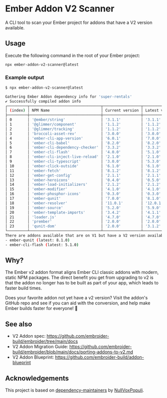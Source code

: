 # Ember Addon V2 Scanner

A CLI tool to scan your Ember project for addons that have a V2 version available.

## Usage

Execute the following command in the root of your Ember project:

```sh
npx ember-addon-v2-scanner@latest
```

### Example output

```bash
$ npx ember-addon-v2-scanner@latest

Gathering Ember Addon dependency info for 'super-rentals'
✔ Successfully compiled addon info
┌─────────┬────────────────────────────────┬─────────────────┬────────────────┬─────────────┬────────────────────┐
│ (index) │ NPM Name                       │ Current version │ Latest version │ On V2 Addon │ V2 Addon available │
├─────────┼────────────────────────────────┼─────────────────┼────────────────┼─────────────┼────────────────────┤
│ 0       │ '@ember/string'                │ '3.1.1'         │ '3.1.1'        │ '❌'        │ '❌'               │
│ 1       │ '@glimmer/component'           │ '1.1.2'         │ '1.1.2'        │ '❌'        │ '❌'               │
│ 2       │ '@glimmer/tracking'            │ '1.1.2'         │ '1.1.2'        │ '❌'        │ '❌'               │
│ 3       │ 'broccoli-asset-rev'           │ '3.0.0'         │ '3.0.0'        │ '❌'        │ '❌'               │
│ 4       │ 'ember-cli-app-version'        │ '6.0.1'         │ '7.0.0'        │ '❌'        │ '❌'               │
│ 5       │ 'ember-cli-babel'              │ '8.2.0'         │ '8.2.0'        │ '❌'        │ '❌'               │
│ 6       │ 'ember-cli-dependency-checker' │ '3.3.2'         │ '3.3.2'        │ '❌'        │ '❌'               │
│ 7       │ 'ember-cli-flash'              │ '4.0.0'         │ '5.1.0'        │ '❌'        │ '✅'               │
│ 8       │ 'ember-cli-inject-live-reload' │ '2.1.0'         │ '2.1.0'        │ '❌'        │ '❌'               │
│ 9       │ 'ember-cli-typescript'         │ '3.0.0'         │ '5.3.0'        │ '❌'        │ '❌'               │
│ 10      │ 'ember-click-outside'          │ '6.1.0'         │ '6.1.0'        │ '✅'        │ '✅'               │
│ 11      │ 'ember-fetch'                  │ '8.1.2'         │ '8.1.2'        │ '❌'        │ '❌'               │
│ 12      │ 'ember-get-config'             │ '2.1.1'         │ '2.1.1'        │ '❌'        │ '❌'               │
│ 13      │ 'ember-heroicons'              │ '0.4.0'         │ '0.5.0'        │ '❌'        │ '❌'               │
│ 14      │ 'ember-load-initializers'      │ '2.1.2'         │ '2.1.2'        │ '❌'        │ '❌'               │
│ 15      │ 'ember-modifier'               │ '4.1.0'         │ '4.1.0'        │ '✅'        │ '✅'               │
│ 16      │ 'ember-phosphor-icons'         │ '0.3.0'         │ '0.3.0'        │ '✅'        │ '✅'               │
│ 17      │ 'ember-qunit'                  │ '7.0.0'         │ '8.1.0'        │ '❌'        │ '✅'               │
│ 18      │ 'ember-resolver'               │ '11.0.1'        │ '12.0.1'       │ '❌'        │ '❌'               │
│ 19      │ 'ember-source'                 │ '5.2.0'         │ '5.9.0'        │ '❌'        │ '❌'               │
│ 20      │ 'ember-template-imports'       │ '3.4.2'         │ '4.1.1'        │ '❌'        │ '❌'               │
│ 21      │ 'loader.js'                    │ '4.7.0'         │ '4.7.0'        │ '❌'        │ '❌'               │
│ 22      │ 'prember'                      │ '2.0.0'         │ '2.0.0'        │ '❌'        │ '❌'               │
│ 23      │ 'qunit-dom'                    │ '2.0.0'         │ '3.1.2'        │ '❌'        │ '❌'               │
└─────────┴────────────────────────────────┴─────────────────┴────────────────┴─────────────┴────────────────────┘
There are addons available that are on V1 but have a V2 version available 🎉
- ember-qunit (latest: 8.1.0)
- ember-cli-flash (latest: 5.1.0)
```

## Why?

The Ember v2 addon format aligns Ember CLI classic addons with modern, static NPM packages. The direct benefit you get from upgrading to v2 is that the addon no longer has to be built as part of your app, which leads to faster build times.

Does your favorite addon not yet have a v2 version? Visit the addon's GitHub repo and see if you can aid with the conversion, and help make Ember builds faster for everyone! 🚀

## See also

- V2 Addon spec: https://github.com/embroider-build/embroider/tree/main/docs
- V2 Addon Migration Guide: https://github.com/embroider-build/embroider/blob/main/docs/porting-addons-to-v2.md
- V2 Addon Blueprint: https://github.com/embroider-build/addon-blueprint

## Acknowledgements

This project is based on [dependency-maintainers](https://github.com/NullVoxPopuli/dependency-maintainers) by [NullVoxPopuli](https://github.com/NullVoxPopuli/).
